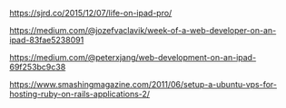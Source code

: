 


https://sjrd.co/2015/12/07/life-on-ipad-pro/

https://medium.com/@jozefvaclavik/week-of-a-web-developer-on-an-ipad-83fae5238091

https://medium.com/@peterxjang/web-development-on-an-ipad-69f253bc9c38

https://www.smashingmagazine.com/2011/06/setup-a-ubuntu-vps-for-hosting-ruby-on-rails-applications-2/